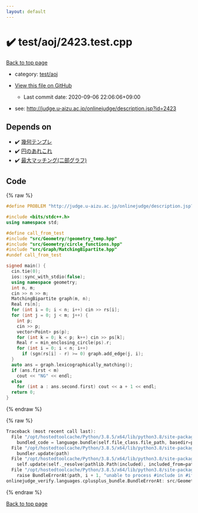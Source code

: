 ```yaml
---
layout: default
---
```


<!-- mathjax config similar to math.stackexchange -->
<script type="text/javascript" async
  src="https://cdnjs.cloudflare.com/ajax/libs/mathjax/2.7.5/MathJax.js?config=TeX-MML-AM_CHTML">
</script>
<script type="text/x-mathjax-config">
  MathJax.Hub.Config({
    TeX: { equationNumbers: { autoNumber: "AMS" }},
    tex2jax: {
      inlineMath: [ ['$','$'] ],
      processEscapes: true
    },
    "HTML-CSS": { matchFontHeight: false },
    displayAlign: "left",
    displayIndent: "2em"
  });
</script>

<script type="text/javascript" src="https://cdnjs.cloudflare.com/ajax/libs/jquery/3.4.1/jquery.min.js"></script>
<script src="https://cdn.jsdelivr.net/npm/jquery-balloon-js@1.1.2/jquery.balloon.min.js" integrity="sha256-ZEYs9VrgAeNuPvs15E39OsyOJaIkXEEt10fzxJ20+2I=" crossorigin="anonymous"></script>
<script type="text/javascript" src="../../../assets/js/copy-button.js"></script>
<link rel="stylesheet" href="../../../assets/css/copy-button.css" />


# :heavy_check_mark: test/aoj/2423.test.cpp

<a href="../../../index.html">Back to top page</a>

* category: <a href="../../../index.html#0d0c91c0cca30af9c1c9faef0cf04aa9">test/aoj</a>
* <a href="{{ site.github.repository_url }}/blob/master/test/aoj/2423.test.cpp">View this file on GitHub</a>
    - Last commit date: 2020-09-06 22:06:06+09:00


* see: <a href="http://judge.u-aizu.ac.jp/onlinejudge/description.jsp?id=2423">http://judge.u-aizu.ac.jp/onlinejudge/description.jsp?id=2423</a>


## Depends on

* :heavy_check_mark: <a href="../../../library/src/Geometry/!geometry_temp.hpp.html">幾何テンプレ</a>
* :heavy_check_mark: <a href="../../../library/src/Geometry/circle_functions.hpp.html">円のあれこれ</a>
* :heavy_check_mark: <a href="../../../library/src/Graph/MatchingBipartite.hpp.html">最大マッチング(二部グラフ)</a>


## Code

<a id="unbundled"></a>
{% raw %}
```cpp
#define PROBLEM "http://judge.u-aizu.ac.jp/onlinejudge/description.jsp?id=2423"

#include <bits/stdc++.h>
using namespace std;

#define call_from_test
#include "src/Geometry/!geometry_temp.hpp"
#include "src/Geometry/circle_functions.hpp"
#include "src/Graph/MatchingBipartite.hpp"
#undef call_from_test

signed main() {
  cin.tie(0);
  ios::sync_with_stdio(false);
  using namespace geometry;
  int n, m;
  cin >> n >> m;
  MatchingBipartite graph(m, n);
  Real rs[n];
  for (int i = 0; i < n; i++) cin >> rs[i];
  for (int j = 0; j < m; j++) {
    int p;
    cin >> p;
    vector<Point> ps(p);
    for (int k = 0; k < p; k++) cin >> ps[k];
    Real r = min_enclosing_circle(ps).r;
    for (int i = 0; i < n; i++)
      if (sgn(rs[i] - r) >= 0) graph.add_edge(j, i);
  }
  auto ans = graph.lexicographically_matching();
  if (ans.first < m)
    cout << "NG" << endl;
  else
    for (int a : ans.second.first) cout << a + 1 << endl;
  return 0;
}
```
{% endraw %}

<a id="bundled"></a>
{% raw %}
```cpp
Traceback (most recent call last):
  File "/opt/hostedtoolcache/Python/3.8.5/x64/lib/python3.8/site-packages/onlinejudge_verify/docs.py", line 349, in write_contents
    bundled_code = language.bundle(self.file_class.file_path, basedir=pathlib.Path.cwd())
  File "/opt/hostedtoolcache/Python/3.8.5/x64/lib/python3.8/site-packages/onlinejudge_verify/languages/cplusplus.py", line 185, in bundle
    bundler.update(path)
  File "/opt/hostedtoolcache/Python/3.8.5/x64/lib/python3.8/site-packages/onlinejudge_verify/languages/cplusplus_bundle.py", line 399, in update
    self.update(self._resolve(pathlib.Path(included), included_from=path))
  File "/opt/hostedtoolcache/Python/3.8.5/x64/lib/python3.8/site-packages/onlinejudge_verify/languages/cplusplus_bundle.py", line 398, in update
    raise BundleErrorAt(path, i + 1, "unable to process #include in #if / #ifdef / #ifndef other than include guards")
onlinejudge_verify.languages.cplusplus_bundle.BundleErrorAt: src/Geometry/circle_functions.hpp: line 11: unable to process #include in #if / #ifdef / #ifndef other than include guards

```
{% endraw %}

<a href="../../../index.html">Back to top page</a>

